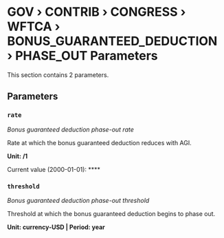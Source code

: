 # GOV › CONTRIB › CONGRESS › WFTCA › BONUS_GUARANTEED_DEDUCTION › PHASE_OUT Parameters

This section contains 2 parameters.

## Parameters

### `rate`
*Bonus guaranteed deduction phase-out rate*

Rate at which the bonus guaranteed deduction reduces with AGI.

**Unit: /1**

Current value (2000-01-01): ****


### `threshold`
*Bonus guaranteed deduction phase-out threshold*

Threshold at which the bonus guaranteed deduction begins to phase out.

**Unit: currency-USD | Period: year**

